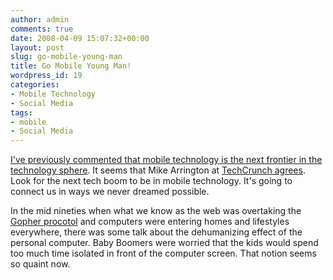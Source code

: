 ```yaml
---
author: admin
comments: true
date: 2008-04-09 15:07:32+00:00
layout: post
slug: go-mobile-young-man
title: Go Mobile Young Man!
wordpress_id: 19
categories:
- Mobile Technology
- Social Media
tags:
- mobile
- Social Media
---
```


[I've previously commented that mobile technology is the next frontier in the technology sphere](http://anthonygthomas.com/2008/04/03/amazoncom-announces-textbuyit/). It seems that Mike Arrington at [TechCrunch agrees](http://www.techcrunch.com/2008/04/09/i-saw-the-future-of-social-networking-the-other-day/). Look for the next tech boom to be in mobile technology. It's going to connect us in ways we never dreamed possible.

In the mid nineties when what we know as the web was overtaking the [Gopher procotol](http://en.wikipedia.org/wiki/Gopher_%28protocol%29) and computers were entering homes and lifestyles everywhere, there was some talk about the dehumanizing effect of the personal computer. Baby Boomers were worried that the kids would spend too much time isolated in front of the computer screen. That notion seems so quaint now.
